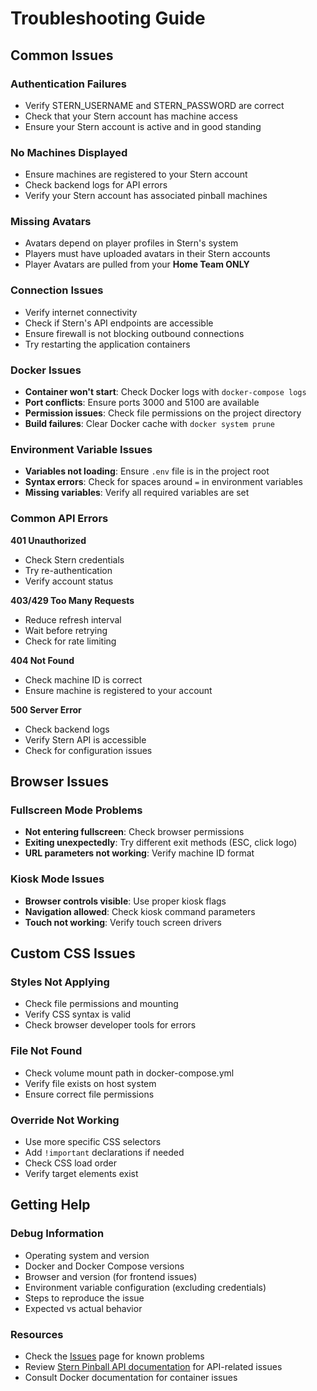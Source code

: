 # Troubleshooting Guide

## Common Issues

### Authentication Failures
- Verify STERN_USERNAME and STERN_PASSWORD are correct
- Check that your Stern account has machine access
- Ensure your Stern account is active and in good standing

### No Machines Displayed
- Ensure machines are registered to your Stern account
- Check backend logs for API errors
- Verify your Stern account has associated pinball machines

### Missing Avatars
- Avatars depend on player profiles in Stern's system
- Players must have uploaded avatars in their Stern accounts
- Player Avatars are pulled from your **Home Team ONLY**

### Connection Issues
- Verify internet connectivity
- Check if Stern's API endpoints are accessible
- Ensure firewall is not blocking outbound connections
- Try restarting the application containers

### Docker Issues
- **Container won't start**: Check Docker logs with `docker-compose logs`
- **Port conflicts**: Ensure ports 3000 and 5100 are available
- **Permission issues**: Check file permissions on the project directory
- **Build failures**: Clear Docker cache with `docker system prune`

### Environment Variable Issues
- **Variables not loading**: Ensure `.env` file is in the project root
- **Syntax errors**: Check for spaces around `=` in environment variables
- **Missing variables**: Verify all required variables are set


### Common API Errors

**401 Unauthorized**
- Check Stern credentials
- Try re-authentication
- Verify account status

**403/429 Too Many Requests**
- Reduce refresh interval
- Wait before retrying
- Check for rate limiting

**404 Not Found**
- Check machine ID is correct
- Ensure machine is registered to your account

**500 Server Error**
- Check backend logs
- Verify Stern API is accessible
- Check for configuration issues

## Browser Issues

### Fullscreen Mode Problems
- **Not entering fullscreen**: Check browser permissions
- **Exiting unexpectedly**: Try different exit methods (ESC, click logo)
- **URL parameters not working**: Verify machine ID format

### Kiosk Mode Issues
- **Browser controls visible**: Use proper kiosk flags
- **Navigation allowed**: Check kiosk command parameters
- **Touch not working**: Verify touch screen drivers

## Custom CSS Issues

### Styles Not Applying
- Check file permissions and mounting
- Verify CSS syntax is valid
- Check browser developer tools for errors

### File Not Found
- Check volume mount path in docker-compose.yml
- Verify file exists on host system
- Ensure correct file permissions

### Override Not Working
- Use more specific CSS selectors
- Add `!important` declarations if needed
- Check CSS load order
- Verify target elements exist

## Getting Help

### Debug Information
- Operating system and version
- Docker and Docker Compose versions
- Browser and version (for frontend issues)
- Environment variable configuration (excluding credentials)
- Steps to reproduce the issue
- Expected vs actual behavior

### Resources
- Check the [Issues](https://github.com/brombomb/stern-home-leaderboard/issues) page for known problems
- Review [Stern Pinball API documentation](https://insider.sternpinball.com/) for API-related issues
- Consult Docker documentation for container issues
